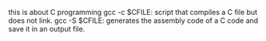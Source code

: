 this is about C programming
gcc -c $CFILE: script that compiles a C file but does not link.
gcc -S $CFILE: generates the assembly code of a C code and save it in an output file.
